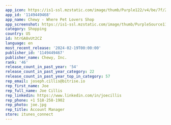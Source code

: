 ```yaml
---
app_icon: https://is1-ssl.mzstatic.com/image/thumb/Purple122/v4/be/7f/2b/be7f2bc2-254f-0961-4dfb-ff9c17839b03/AppIcon-0-1x_U007emarketing-0-10-0-0-sRGB-85-220.png/1024x1024bb.png
app_id: '1149449468'
app_name: Chewy - Where Pet Lovers Shop
app_screenshot: https://is1-ssl.mzstatic.com/image/thumb/PurpleSource116/v4/3e/42/ca/3e42cac2-0dc1-e4c5-a1dc-a397984c0009/17e936da-6886-494d-8445-a36462227b2c_2023-12-AppStoreRefresh_GFX_STATIC_1284x2778_Slide0_r0.jpg/1284x2778bb.png
category: Shopping
country: US
id: htrGA8vUt2CZ
language: en
most_recent_release: '2024-02-19T00:00:00'
publisher_id: '1149449467'
publisher_name: Chewy, Inc.
rank: '46'
release_count_in_past_year: '54'
release_count_in_past_year_category: 22
release_count_in_past_year_top_in_category: 57
rep_email: joseph.cillis@bitrise.io
rep_first_name: Joe
rep_full_name: Joe Cillis
rep_linkedin: https://www.linkedin.com/in/joecillis
rep_phone: +1 518-258-1902
rep_photo: joe.jpg
rep_title: Account Manager
store: itunes_connect
---
```

